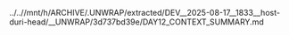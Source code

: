 ../..//mnt/h/ARCHIVE/.UNWRAP/extracted/DEV__2025-08-17__1833__host-duri-head/__UNWRAP/3d737bd39e/DAY12_CONTEXT_SUMMARY.md